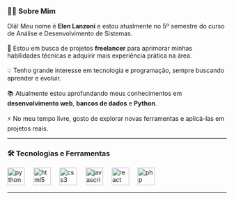 <h3 align="left">👩‍💻 Sobre Mim</h3>

<p align="left">
  Olá! Meu nome é <strong>Elen Lanzoni</strong> e estou atualmente no 5º semestre do curso de Análise e Desenvolvimento de Sistemas.<br><br>
  🔭 Estou em busca de projetos <strong>freelancer</strong> para aprimorar minhas habilidades técnicas e adquirir mais experiência prática na área.<br><br>
  💡 Tenho grande interesse em tecnologia e programação, sempre buscando aprender e evoluir.<br><br>
  📚 Atualmente estou aprofundando meus conhecimentos em <strong>desenvolvimento web</strong>, <strong>bancos de dados</strong> e <strong>Python</strong>.<br><br>
  ⚡ No meu tempo livre, gosto de explorar novas ferramentas e aplicá-las em projetos reais.
</p>

---

<h3 align="left">🛠 Tecnologias e Ferramentas</h3>

<div align="left">
  <img src="https://cdn.jsdelivr.net/gh/devicons/devicon/icons/python/python-original.svg" height="40" alt="python logo" />
  <img width="12" />
  <img src="https://cdn.jsdelivr.net/gh/devicons/devicon/icons/html5/html5-original.svg" height="40" alt="html5 logo" />
  <img width="12" />
  <img src="https://cdn.jsdelivr.net/gh/devicons/devicon/icons/css3/css3-original.svg" height="40" alt="css3 logo" />
  <img width="12" />
  <img src="https://cdn.jsdelivr.net/gh/devicons/devicon/icons/javascript/javascript-original.svg" height="40" alt="javascript logo" />
  <img width="12" />
  <img src="https://cdn.jsdelivr.net/gh/devicons/devicon/icons/react/react-original.svg" height="40" alt="react logo" />
  <img width="12" />
  <img src="https://cdn.jsdelivr.net/gh/devicons/devicon/icons/php/php-original.svg" height="40" alt="php logo" />
  <img width="12" />
</div>

---
